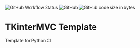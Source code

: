 

![GitHub Workflow Status](https://img.shields.io/github/workflow/status/adegenaar/TKinterMVC/Python%20Application)
![GitHub](https://img.shields.io/github/license/adegenaar/TKinterMVC)
![GitHub code size in bytes](https://img.shields.io/github/languages/code-size/adegenaar/TKinterMVC)

# TKinterMVC Template 
Template for Python CI

